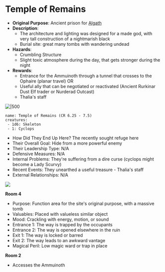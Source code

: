 # Temple of Remains

- **Original Purpose**: Ancient prison for [Algath](../context/religions.md#Algath)
- **Description**:
	- The architecture and lighting was designed for a made god, with very tall construction of a nightmarish black
	- Burial site: great many tombs with wandering undead
- **Hazards**:
	- Crumbling Structure
	- Slight toxic atmosphere during the day, that gets stronger during the night
- **Rewards**: 
	- Entrance for the Ammuinoth through a tunnel that crosses to the Ophaire (planar travel) OR
	- Useful ally that can be negotiated or reactivated (Ancient Rurkinar Dust Elf trader or Nurderad Outcast)
	- Thalia's staff

![|500](https://rare-gallery.com/mocahbig/407675-fantasy-art-artwork-statue-ruin-ruins.jpg)

```encounter
name: Temple of Remains (CR 6.25 - 7.5)
creatures:
 - 1d6: Skeleton
 - 1: Cyclops
```

-   How Did They End Up Here? The recently sought refuge here
-   Their Overall Goal: Hide from a more powerful enemy
-   Their Leadership Type: N/A
-   Defensive Measures: N/A
-   Internal Problems: They're suffering from a dire curse (cyclops might become a Lady Scurvy)
-   Recent Events: They unearthed a useful treasure - Thalia's staff
-   External Relationships: N/A

![](https://i.imgur.com/Cz8Fo3r.png)


**Room 4**
-   Purpose: Function area for the site's original purpose, with a massive tomb
-   Valuables: Placed with valueless similar object
-   Mood: Crackling with energy, motion, or sound
-   Entrance 1: The way is trapped by the occupants
-   Entrance 2: The way is opened elsewhere in the ruin
-   Exit 1: The way is locked or barred
-   Exit 2: The way leads to an awkward vantage
-   Magical Peril: Low magic ward or trap in place

**Room 2**
- Accesses the Ammuinoth